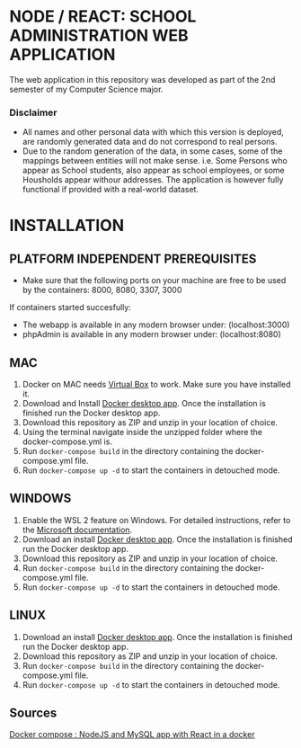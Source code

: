 # NODE / REACT: SCHOOL ADMINISTRATION WEB APPLICATION
The web application in this repository was developed as part of the 2nd semester of my Computer Science major.

### Disclaimer
- All names and other personal data with which this version is deployed, are randomly generated data and do not correspond to real persons.
- Due to the random generation of the data, in some cases, some of the mappings between entities will not make sense. i.e. Some Persons who appear as School students, also appear as school employees, or some Housholds appear withour addresses. The application is however fully functional if provided with a real-world dataset.


# INSTALLATION


PLATFORM INDEPENDENT PREREQUISITES
--------------
- Make sure that the following ports on your machine are free to be used by the containers: 8000, 8080, 3307, 3000

If containers started succesfully:
- The webapp is available in any modern browser under: (localhost:3000)
- phpAdmin is available in any modern browser under: (localhost:8080)


MAC
--------------
1. Docker on MAC needs [Virtual Box](https://www.virtualbox.org/wiki/Downloads) to work. Make sure you have installed it.
2. Download and Install [Docker desktop app](https://docs.docker.com/desktop/mac/install/#install-interactively). Once the installation is finished run the Docker desktop app.
3. Download this repository as ZIP and unzip in your location of choice. 
4. Using the terminal navigate inside the unzipped folder where the docker-compose.yml is.
5. Run `docker-compose build` in the directory containing the docker-compose.yml file.
6. Run `docker-compose up -d` to start the containers in detouched mode.


WINDOWS
--------------
1. Enable the WSL 2 feature on Windows. For detailed instructions, refer to the [Microsoft documentation](https://docs.microsoft.com/en-us/windows/wsl/install).
2. Download an install [Docker desktop app](https://docs.docker.com/desktop/windows/install/). Once the installation is finished run the Docker desktop app.
3. Download this repository as ZIP and unzip in your location of choice. 
4. Run `docker-compose build` in the directory containing the docker-compose.yml file.
5. Run `docker-compose up -d` to start the containers in detouched mode.


LINUX
--------------
1. Download an install [Docker desktop app](https://docs.docker.com/desktop/linux/install/). Once the installation is finished run the Docker desktop app.
2. Download this repository as ZIP and unzip in your location of choice. 
3. Run `docker-compose build` in the directory containing the docker-compose.yml file.
4. Run `docker-compose up -d` to start the containers in detouched mode.


Sources
---------
[Docker compose : NodeJS and MySQL app with React in a docker](http://www.bogotobogo.com/DevOps/Docker/Docker-React-Node-MySQL-App.php) 
